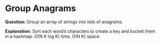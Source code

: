 # Group Anagrams

**Question:**
Group an array of strings into lists of anagrams.

**Explanation:**
Sort each word’s characters to create a key and bucket them in a hashmap. O(N K log K) time, O(N K) space.